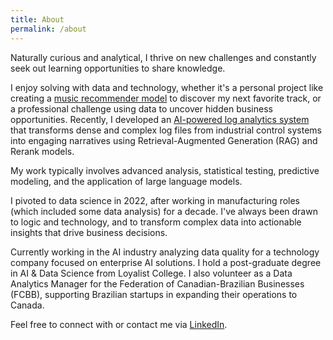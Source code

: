 ```yaml
---
title: About
permalink: /about
---
```


Naturally curious and analytical, I thrive on new challenges and constantly seek out learning opportunities to share knowledge.

I enjoy solving with data and technology, whether it's a personal project like creating a [music recommender model](https://brunoguratti.github.io/portfolio/music-recommender-system) to discover my next favorite track, or a professional challenge using data to uncover hidden business opportunities. Recently, I developed an [AI-powered log analytics system](https://brunoguratti.github.io/portfolio/talk2log) that transforms dense and complex log files from industrial control systems into engaging narratives using Retrieval-Augmented Generation (RAG) and Rerank models.

My work typically involves advanced analysis, statistical testing, predictive modeling, and the application of large language models.

I pivoted to data science in 2022, after working in manufacturing roles (which included some data analysis) for a decade. I've always been drawn to logic and technology, and to transform complex data into actionable insights that drive business decisions.

Currently working  in the AI industry analyzing data quality for a technology company focused on enterprise AI solutions. I hold a post-graduate degree in AI & Data Science from Loyalist College. I also volunteer as a Data Analytics Manager for the Federation of Canadian-Brazilian Businesses (FCBB), supporting Brazilian startups in expanding their operations to Canada.

Feel free to connect with or contact me via [LinkedIn](https://www.linkedin.com/in/brunoguratti/).